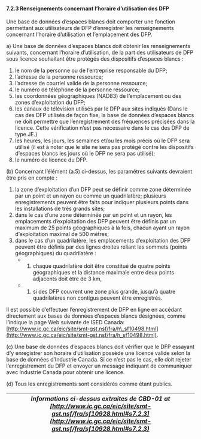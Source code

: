 #### 7.2.3 Renseignements concernant l’horaire d’utilisation des DFP

Une base de données d’espaces blancs doit comporter une fonction permettant aux utilisateurs de DFP d’enregistrer les renseignements concernant l’horaire d’utilisation et l’emplacement des DFP.

a) Une base de données d’espaces blancs doit obtenir les renseignements suivants, concernant l’horaire d’utilisation, de la part des utilisateurs de DFP sous licence souhaitant être protégés des dispositifs d’espaces blancs :

1. le nom de la personne ou de l’entreprise responsable du DFP;
2. l’adresse de la personne ressource;
3. l’adresse de courriel valide de la personne ressource;
4. le numéro de téléphone de la personne ressource;
5. les coordonnées géographiques (NAD83) de l’emplacement ou des zones d’exploitation du DFP;
6. les canaux de télévision utilisés par le DFP aux sites indiqués (Dans le cas des DFP utilisés de façon fixe, la base de données d’espaces blancs ne doit permettre que l’enregistrement des fréquences précisées dans la licence. Cette vérification n’est pas nécessaire dans le cas des DFP de type JE.)
7. les heures, les jours, les semaines et/ou les mois précis où le DFP sera utilisé (il est à noter que le site ne sera pas protégé contre les dispositifs d’espaces blancs les jours où le DFP ne sera pas utilisé);
8. le numéro de licence du DFP.

\(b\) Concernant l’élément (a.5) ci-dessus, les paramètres suivants devraient être pris en compte :

1. la zone d’exploitation d’un DFP peut se définir comme zone déterminée par un point et un rayon ou comme un quadrilatère; plusieurs enregistrements peuvent être faits pour indiquer plusieurs points dans les installations de très grands sites;
2. dans le cas d’une zone déterminée par un point et un rayon, les emplacements d’exploitation des DFP peuvent être définis par un maximum de 25 points géographiques à la fois, chacun ayant un rayon d’exploitation maximal de 500 mètres;
3. dans le cas d’un quadrilatère, les emplacements d’exploitation des DFP peuvent être définis par des lignes droites reliant les sommets (points géographiques) du quadrilatère :
   * 1. chaque quadrilatère doit être constitué de quatre points géographiques et la distance maximale entre deux points adjacents doit être de 3 km,
   * 1. si des DFP couvrent une zone plus grande, jusqu’à quatre quadrilatères non contigus peuvent être enregistrés.

Il est possible d’effectuer l’enregistrement de DFP en ligne en accédant directement aux bases de données d’espaces blancs désignées, comme l’indique la page Web suivante de ISED Canada: [http://www.ic.gc.ca/eic/site/smt-gst.nsf/fra/h\_sf10498.html](http://www.ic.gc.ca/eic/site/smt-gst.nsf/fra/h_sf10498.html).


\(c\) Une base de données d’espaces blancs doit vérifier que le DFP essayant d’y enregistrer son horaire d’utilisation possède une licence valide selon la base de données d’Industrie Canada. Si ce n’est pas le cas, elle doit rejeter l’enregistrement du DFP et envoyer un message indiquant de communiquer avec Industrie Canada pour obtenir une licence.

\(d\) Tous les enregistrements sont considérés comme étant publics.

| _Informations ci-dessus extraites de CBD-01 at [http://www.ic.gc.ca/eic/site/smt-gst.nsf/fra/sf10928.html#s7.2.3](http://www.ic.gc.ca/eic/site/smt-gst.nsf/fra/sf10928.html#s7.2.3)_ |
|---|

